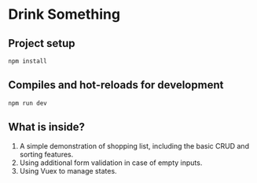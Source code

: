 # Drink Something

## Project setup
```
npm install
```

## Compiles and hot-reloads for development
```
npm run dev
```

## What is inside?

1. A simple demonstration of shopping list, including the basic CRUD and sorting features.
2. Using additional form validation in case of empty inputs.
3. Using Vuex to manage states.
